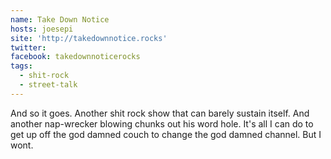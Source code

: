 ```yaml
---
name: Take Down Notice
hosts: joesepi
site: 'http://takedownnotice.rocks'
twitter:
facebook: takedownnoticerocks
tags:
  - shit-rock
  - street-talk
---
```


And so it goes. Another shit rock show that can barely sustain itself. And another nap-wrecker blowing chunks out his word hole.  It's all I can do to get up off the god damned couch to change the god damned channel. But I wont.
